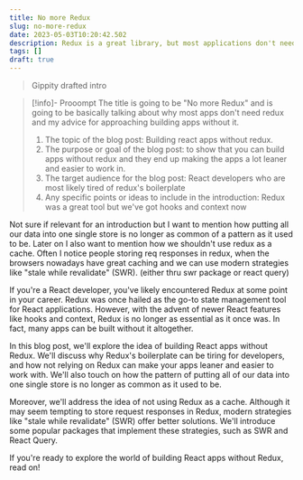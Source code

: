 ```yaml
---
title: No more Redux
slug: no-more-redux
date: 2023-05-03T10:20:42.502
description: Redux is a great library, but most applications don't need it. 
tags: []
draft: true
---
```


> Gippity drafted intro

>[!info]- Prooompt
>The title is going to be "No more Redux" and is going to be basically talking about why most apps don't need redux and my advice for approaching building apps without it.
> 1. The topic of the blog post: Building react apps without redux.
> 2. The purpose or goal of the blog post: to show that you can build apps without redux and they end up making the apps a lot leaner and easier to work in.
> 3. The target audience for the blog post: React developers who are most likely tired of redux's boilerplate
> 4. Any specific points or ideas to include in the introduction: Redux was a great tool but we've got hooks and context now

Not sure if relevant for an introduction but I want to mention how putting all our data into one single store is no longer as common of a pattern as it used to be. Later on I also want to mention how we shouldn't use redux as a cache. Often I notice people storing req responses in redux, when the browsers nowadays have great caching and we can use modern strategies like "stale while revalidate" (SWR). (either thru swr package or react query)

If you're a React developer, you've likely encountered Redux at some point in your career. Redux was once hailed as the go-to state management tool for React applications. However, with the advent of newer React features like hooks and context, Redux is no longer as essential as it once was. In fact, many apps can be built without it altogether.

In this blog post, we'll explore the idea of building React apps without Redux. We'll discuss why Redux's boilerplate can be tiring for developers, and how not relying on Redux can make your apps leaner and easier to work with. We'll also touch on how the pattern of putting all of our data into one single store is no longer as common as it used to be.

Moreover, we'll address the idea of not using Redux as a cache. Although it may seem tempting to store request responses in Redux, modern strategies like "stale while revalidate" (SWR) offer better solutions. We'll introduce some popular packages that implement these strategies, such as SWR and React Query.

If you're ready to explore the world of building React apps without Redux, read on!

